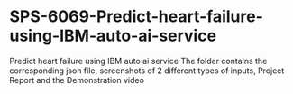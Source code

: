 # SPS-6069-Predict-heart-failure-using-IBM-auto-ai-service
Predict heart failure using IBM auto ai service
The folder contains the corresponding json file, screenshots of 2 different types of inputs, Project Report and the Demonstration video
